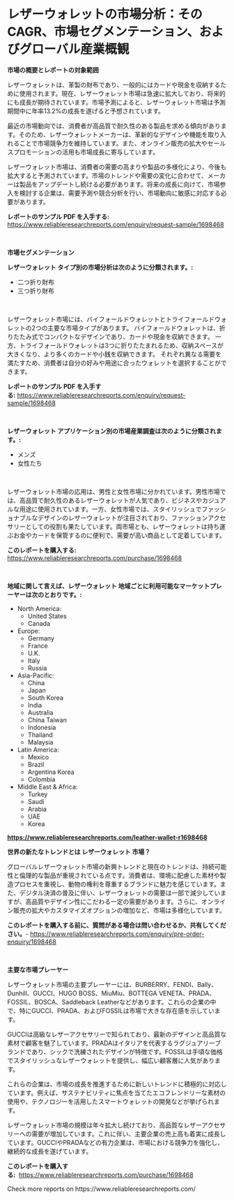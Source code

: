 <p><h1>レザーウォレットの市場分析：そのCAGR、市場セグメンテーション、およびグローバル産業概観</h1></p><p><strong>市場の概要とレポートの対象範囲</strong></p>
<p><p>レザーウォレットは、革製の財布であり、一般的にはカードや現金を収納するために使用されます。現在、レザーウォレット市場は急速に拡大しており、将来的にも成長が期待されています。市場予測によると、レザーウォレット市場は予測期間中に年率13.2%の成長を遂げると予想されています。</p><p>最近の市場動向では、消費者が高品質で耐久性のある製品を求める傾向があります。そのため、レザーウォレットメーカーは、革新的なデザインや機能を取り入れることで市場競争力を維持しています。また、オンライン販売の拡大やセールスプロモーションの活用も市場成長に寄与しています。</p><p>レザーウォレット市場は、消費者の需要の高まりや製品の多様化により、今後も拡大すると予測されています。市場のトレンドや需要の変化に合わせて、メーカーは製品をアップデートし続ける必要があります。将来の成長に向けて、市場参入を検討する企業は、需要予測や競合分析を行い、市場動向に敏感に対応する必要があります。</p></p>
<p><strong>レポートのサンプル PDF を入手する:</strong> <a href="https://www.reliableresearchreports.com/enquiry/request-sample/1698468">https://www.reliableresearchreports.com/enquiry/request-sample/1698468</a></p>
<p>&nbsp;</p>
<p><strong>市場セグメンテーション</strong></p>
<p><strong>レザーウォレット タイプ別の市場分析は次のように分類されます。:</strong></p>
<p><ul><li>二つ折り財布</li><li>三つ折り財布</li></ul></p>
<p>&nbsp;</p>
<p><p>レザーウォレット市場には、バイフォールドウォレットとトライフォールドウォレットの2つの主要な市場タイプがあります。 バイフォールドウォレットは、折りたたみ式でコンパクトなデザインであり、カードや現金を収納できます。 一方、トライフォールドウォレットは3つに折りたたまれるため、収納スペースが大きくなり、より多くのカードや小銭を収納できます。 それぞれ異なる需要を満たすため、消費者は自分の好みや用途に合ったウォレットを選択することができます。</p></p>
<p><strong>レポートのサンプル PDF を入手する:</strong>&nbsp;<a href="https://www.reliableresearchreports.com/enquiry/request-sample/1698468">https://www.reliableresearchreports.com/enquiry/request-sample/1698468</a></p>
<p>&nbsp;</p>
<p><strong> レザーウォレット アプリケーション別の市場産業調査は次のように分類されます。:</strong></p>
<p><ul><li>メンズ</li><li>女性たち</li></ul></p>
<p>&nbsp;</p>
<p><p>レザーウォレット市場の応用は、男性と女性市場に分かれています。男性市場では、高品質で耐久性のあるレザーウォレットが人気であり、ビジネスやカジュアルな用途に使用されています。一方、女性市場では、スタイリッシュでファッショナブルなデザインのレザーウォレットが注目されており、ファッションアクセサリーとしての役割も果たしています。両市場とも、レザーウォレットは持ち運ぶお金やカードを保管するのに便利で、需要が高い商品として定着しています。</p></p>
<p><strong>このレポートを購入する:</strong>&nbsp; <a href="https://www.reliableresearchreports.com/purchase/1698468">https://www.reliableresearchreports.com/purchase/1698468</a></p>
<p>&nbsp;</p>
<p><strong>地域に関して言えば、レザーウォレット 地域ごとに利用可能なマーケットプレーヤーは次のとおりです。:</strong></p>
<p><ul>
    <li>
        North America:
        <ul>
            <li>United States</li>
            <li>Canada</li>
        </ul>
    </li>
    <li>
        Europe:
        <ul>
            <li>Germany</li>
            <li>France</li>
            <li>U.K.</li>
            <li>Italy</li>
            <li>Russia</li>
        </ul>
    </li>
    <li>
        Asia-Pacific:
        <ul>
            <li>China</li>
            <li>Japan</li>
            <li>South Korea</li>
            <li>India</li>
            <li>Australia</li>
            <li>China Taiwan</li>
            <li>Indonesia</li>
            <li>Thailand</li>
            <li>Malaysia</li>
        </ul>
    </li>
    <li>
        Latin America:
        <ul>
            <li>Mexico</li>
            <li>Brazil</li>
            <li>Argentina Korea</li>
            <li>Colombia</li>
        </ul>
    </li>
    <li>
        Middle East & Africa:
        <ul>
            <li>Turkey</li>
            <li>Saudi</li>
            <li>Arabia</li>
            <li>UAE</li>
            <li>Korea</li>
        </ul>
    </li>
    </ul></p>
<p><strong><a href="https://www.reliableresearchreports.com/leather-wallet-r1698468">https://www.reliableresearchreports.com/leather-wallet-r1698468</a></strong>&nbsp;</p>
<p><strong>世界の新たなトレンドとは レザーウォレット 市場？</strong></p>
<p><p>グローバルレザーウォレット市場の新興トレンドと現在のトレンドは、持続可能性と倫理的な製品が重視されている点です。消費者は、環境に配慮した素材や製造プロセスを重視し、動物の権利を尊重するブランドに魅力を感じています。また、デジタル決済の普及に伴い、レザーウォレットの需要は一部で減少していますが、高品質やデザイン性にこだわる一定の需要があります。さらに、オンライン販売の拡大やカスタマイズオプションの増加など、市場は多様化しています。</p></p>
<p><strong>このレポートを購入する前に、質問がある場合は問い合わせるか、共有してください。</strong>- <a href="https://www.reliableresearchreports.com/enquiry/pre-order-enquiry/1698468">https://www.reliableresearchreports.com/enquiry/pre-order-enquiry/1698468</a></p>
<p>&nbsp;</p>
<p><strong>主要な市場プレーヤー</strong></p>
<p><p>レザーウォレット市場の主要プレーヤーには、BURBERRY、FENDI、Bally、Dunhill、GUCCI、HUGO BOSS、MiuMiu、BOTTEGA VENETA、PRADA、FOSSIL、BOSCA、Saddleback Leatherなどがあります。これらの企業の中で、特にGUCCI、PRADA、およびFOSSILは市場で大きな存在感を示しています。</p><p>GUCCIは高級なレザーアクセサリーで知られており、最新のデザインと高品質な素材で顧客を魅了しています。PRADAはイタリアを代表するラグジュアリーブランドであり、シックで洗練されたデザインが特徴です。FOSSILは手頃な価格でスタイリッシュなレザーウォレットを提供し、幅広い顧客層に人気があります。</p><p>これらの企業は、市場の成長を推進するために新しいトレンドに積極的に対応しています。例えば、サステナビリティに焦点を当てたエコフレンドリーな素材の使用や、テクノロジーを活用したスマートウォレットの開発などが挙げられます。</p><p>レザーウォレット市場の規模は年々拡大し続けており、高品質なレザーアクセサリーへの需要が増加しています。これに伴い、主要企業の売上高も着実に成長しています。GUCCIやPRADAなどの有力企業は、市場における競争力を強化し、継続的な成長を遂げています。</p></p>
<p><strong>このレポートを購入する:</strong>&nbsp;&nbsp;<a href="https://www.reliableresearchreports.com/purchase/1698468">https://www.reliableresearchreports.com/purchase/1698468</a></p>
<p>Check more reports on https://www.reliableresearchreports.com/</p>